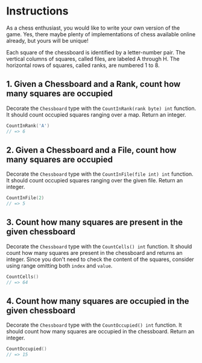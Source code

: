# Instructions

As a chess enthusiast, you would like to write your own version of the game. Yes, there maybe plenty of implementations of chess available online already, but yours will be unique!

Each square of the chessboard is identified by a letter-number pair. The vertical columns of squares, called files, are labeled A through H. The horizontal rows of squares, called ranks, are numbered 1 to 8.

## 1. Given a Chessboard and a Rank, count how many squares are occupied

Decorate the `Chessboard` type with the `CountInRank(rank byte) int` function.
It should count occupied squares ranging over a map. Return an integer.

```go
CountInRank('A')
// => 6
```

## 2. Given a Chessboard and a File, count how many squares are occupied

Decorate the `Chessboard` type with the `CountInFile(file int) int` function.
It should count occupied squares ranging over the given file. Return an integer.

```go
CountInFile(2)
// => 5
```

## 3. Count how many squares are present in the given chessboard

Decorate the `Chessboard` type with the `CountCells() int` function.
It should count how many squares are present in the chessboard and returns
an integer. Since you don't need to check the content of the squares,
consider using range omitting both `index` and `value`.

```go
CountCells()
// => 64
```

## 4. Count how many squares are occupied in the given chessboard

Decorate the `Chessboard` type with the `CountOccupied() int` function.
It should count how many squares are occupied in the chessboard.
Return an integer.

```go
CountOccupied()
// => 15
```
